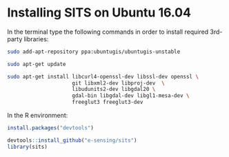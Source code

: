# Installing SITS on Ubuntu 16.04

In the terminal type the following commands in order to install required 3rd-party libraries:

```bash
sudo add-apt-repository ppa:ubuntugis/ubuntugis-unstable
```

```bash
sudo apt-get update
```

```bash
sudo apt-get install libcurl4-openssl-dev libssl-dev openssl \
                     git libxml2-dev libproj-dev  \
                     libudunits2-dev libgdal20 \
                     gdal-bin libgdal-dev libgl1-mesa-dev \
                     freeglut3 freeglut3-dev
```

In the R environment:

```R
install.packages("devtools")

devtools::install_github("e-sensing/sits")
library(sits)
```
